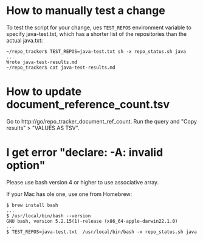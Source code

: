 # How to manually test a change

To test the script for your change, ues `TEST_REPOS` environment
variable to specify java-test.txt, which has a shorter list of
the repositories than the actual java.txt:

```
~/repo_tracker$ TEST_REPOS=java-test.txt sh -x repo_status.sh java
...
Wrote java-test-results.md
~/repo_tracker$ cat java-test-results.md
```

# How to update document_reference_count.tsv

Go to http://go/repo_tracker_document_ref_count.
Run the query and "Copy results" > "VALUES AS TSV".


# I get error "declare: -A: invalid option"

Please use bash version 4 or higher to use associative array.

If your Mac has ole one, use one from Homebrew:

```
$ brew install bash
...
$ /usr/local/bin/bash --version
GNU bash, version 5.2.15(1)-release (x86_64-apple-darwin22.1.0)
...
$ TEST_REPOS=java-test.txt  /usr/local/bin/bash -x repo_status.sh java
```
